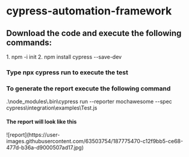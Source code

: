 # cypress-automation-framework
<h2>  Download the code and execute the following commands: </h2>
1. npm -i init 
2. npm install cypress --save-dev

<h3>  Type npx cypress run to execute the test </h3>
<h3>  To generate the report execute the following command </h3>
.\node_modules\.bin\cypress run --reporter mochawesome --spec cypress\integration\examples\Test.js 

<h4> The report will look like this </h4>
![report](https://user-images.githubusercontent.com/63503754/187775470-c12f9bb5-ce68-477d-b36a-d9000507ad17.jpg)
